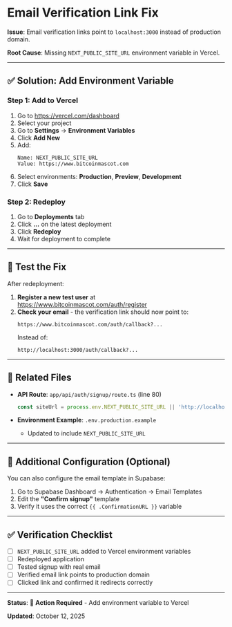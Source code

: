 # Email Verification Link Fix

**Issue**: Email verification links point to `localhost:3000` instead of production domain.

**Root Cause**: Missing `NEXT_PUBLIC_SITE_URL` environment variable in Vercel.

---

## ✅ Solution: Add Environment Variable

### Step 1: Add to Vercel
1. Go to https://vercel.com/dashboard
2. Select your project
3. Go to **Settings** → **Environment Variables**
4. Click **Add New**
5. Add:
   ```
   Name: NEXT_PUBLIC_SITE_URL
   Value: https://www.bitcoinmascot.com
   ```
6. Select environments: **Production**, **Preview**, **Development**
7. Click **Save**

### Step 2: Redeploy
1. Go to **Deployments** tab
2. Click **...** on the latest deployment
3. Click **Redeploy**
4. Wait for deployment to complete

---

## 🧪 Test the Fix

After redeployment:

1. **Register a new test user** at https://www.bitcoinmascot.com/auth/register
2. **Check your email** - the verification link should now point to:
   ```
   https://www.bitcoinmascot.com/auth/callback?...
   ```
   Instead of:
   ```
   http://localhost:3000/auth/callback?...
   ```

---

## 📝 Related Files

- **API Route**: `app/api/auth/signup/route.ts` (line 80)
  ```typescript
  const siteUrl = process.env.NEXT_PUBLIC_SITE_URL || 'http://localhost:3000'
  ```

- **Environment Example**: `.env.production.example`
  - Updated to include `NEXT_PUBLIC_SITE_URL`

---

## 🔧 Additional Configuration (Optional)

You can also configure the email template in Supabase:

1. Go to Supabase Dashboard → Authentication → Email Templates
2. Edit the **"Confirm signup"** template
3. Verify it uses the correct `{{ .ConfirmationURL }}` variable

---

## ✅ Verification Checklist

- [ ] `NEXT_PUBLIC_SITE_URL` added to Vercel environment variables
- [ ] Redeployed application
- [ ] Tested signup with real email
- [ ] Verified email link points to production domain
- [ ] Clicked link and confirmed it redirects correctly

---

**Status**: 🔧 **Action Required** - Add environment variable to Vercel

**Updated**: October 12, 2025
